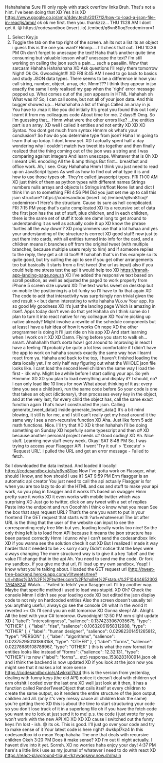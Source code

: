 Hahahahaha
Sure
I’ll only reply with stack overflow links
Bruh. That's not a hint. I've been doing that
XD
Yes it is XD
https://www.google.co.jp/amp/4dev.tech/2017/12/how-to-load-a-json-file-in-reactjs/amp/
ok ok
me first. then you.
thankzzz...
THU 11:28 AM
I dont get it. 😑
https://codesandbox       (insert .io)     /embed/q6vn81loq?codemirror=1
1. Select Key.js
2. Toggle the tab on the top right of the screen.
ah
its not a list
its an object
i guess this is the one you want?
Hmmp.... I'll check that out.
THU 10:36 PM
Oh don’t forget to unescape the text! Haha that’s another quite time consuming but valuable lesson
what?
unescape the text?
i'm still working on calling the json
such a pain.... such a paaaiiin.
Wow
that sarcasm
Hahaha
Hahahahaha
XD
Ask questions
I’ll reply them tomorrow
Night!
Ok Ok.
Gwoodnight!!!
XD
FRI 8:45 AM
I need to go back to basics and study JSON data types. There seems to be a difference in how you call string, number, object, array, etc.
Mmm???
I think they appear in jsx exactly the same
I only realised my gap when the 'right' error message popped up.
What comes out of the json appears in HTML
Hahahah oh
What was it?
So, I can call some, but not all of your json data. And this bugger showed up...
Hahahahaha a list of things
Called an array in js
You have to .map it like you did initially
It’s great you found this out
I only learnt it from my colleagues code
About time for me. 2 days!!! Omg.
So I'm guessing that...
Hmm what were the other errors like?
...the entities part is an array.
XD well I called it entities and not entity XD XD XD
Syntax. You dont get much from syntax
Hmmm ok what’s your conclusion?
So how do you determine type from json? Haha
I'm going to learn that up today. I dont know yet.
XD I actually spent half a day wondering why I couldn’t match two tweet ids together and then finally realized that the thing coming out of the json was a string and I was comparing against integers
And learn unescape. Whatever that is
Oh XD I meant URL encoding
All the & amp things
But first... breakfast and office work.
Ah, I see. Okay
Hahahaha
Hmm I think you just need to read up on JavaScript types
As well as how to find out what type it is and how to use those types
oh. They're called javascript types.
FRI 11:00 AM
XD just think of them as python types with different names
Strings numbers nulls arrays and objects
Is
Strings int/float None list and dict
I think I'm on to something
FRI 4:56 PM
Did you just set me up to call this json structure? https://codesandbox (insert .io) /embed/q6vn81loq?codemirror=1
Here's the structure.
Cause its sure as hell complicated.
FRI 7:15 PM
yeap that's quite complicated XD
its a recursive set of data
the first json has the set of stuff, plus children, and in each children, there is the same set of stuff
it took me damn long to get around to understanding it as well as actually code it up XD
know the phrase 'turtles all the way down'? XD
programmers use that a lot hahaa
and yes your understanding of the structure  is correct XD
good stuff! now just to put them into cards, with all entities turned into info for the card, and a children means it branches off from the original tweet (with multiple branches, because multiple users reply to him)
and if someone replies to the reply, they get a child too!!!!!!
hahahah that's in this example so its quite good, but try calling the api to see if you get other arrangements too
but basically it starts from a first tweet (the url as input)
also if you could help me stress test the api it would help too XD
https://transit-app-landing-page.now.sh
XD I’ve added the responsive text based on scroll position, as well as adjusted the page3 to work properly from iPhone 5 screen size upward XD
The text works sweet on desktop but on mobile the positioning is a bit funky so I’ll have to fix that again XD
The code to add that interactivity was surprisingly non trivial given the end result >< but damn interesting to write hahaha
W.o.w
Your app.
Its so good
My goodness
XD it’s just the landing page
Which is amazing in itself. Apps today don't even do that yet
Hahaha oh I think some do
I plan to turn it into react native for my colleague XD
You're picking up native already?
Might involve a rewrite of the schedule components but at least I have a fair idea of how it works
Oh nope XD the other programmer is doing it
I’ll just ride on his app XD
And start learning when I work on it XD XD
Damn. Flying before you start to walk eh... smart.
Ahahahahh that’s sorta how I got around to improving in react
I have a feeling I’ll probably be quite a lot less comfortable if I didn’t have the app to work on hahaha
sounds exactly the same way how I learnt react from ya. Hahaha
and back to the top, I haven't finished loading the data locally yet. I'm only half way figuring out what the WHOLE json file looks like. I cant load the second level children the same way I load the first - idk why. Might be awhile before I start calling your api.
So yeh
Hmmmm XD XD you plan to load everything and display it?
I should, no?
I can only load like 10 lines for now
What about thinking of it as: every time you see a child(ren), run the same code before
So your code is one that takes an object (dictionary), then processes every key in the object, and at the very last, for every child the object has, call the same exact function again
That’s how I constructed the json. Calling generate_tweet_data() inside generate_tweet_data()
It’s a bit mind blowing, it still is for me, and I still can’t really get my head around it the same way I see a non-recursive function XD
Aha. Just like form 5 add math functions. Nice. I'll try that
XD XD k then hahahah I’ll be doing something on Sunday XD hopefully some typescript and then c# XD because another personal project needs c#
Good coding! XD
Ah. Nice stuff. Learning new stuff every week.
Okay!
SAT 8:48 PM
So, I was trying to access your Flasgger API. I went 'Try it out' > 'Execute' > 'Request URL'. I pulled the URL and got an error message - Failed to fetch. 

So I downloaded the data instead. And loaded it locally! https://codesandbox.io/s/q6vn81loq
Now I've gotta work on Flassger, what should I know, and how should I use it?
SAT 9:59 PM
Erm flasgger is an automatic api creator
You just need to call the api actually
Flasgger is for when you are too lazy to do all the HTML and css and stuff to make your api work, so you plug in flasgger and it works
It’s based on swagger
Hmm pretty sure it works XD it even works with mobile twitter which was surprising XD
Just go to twitter, click on any tweet with a set of replies
Paste into the endpoint and run
Oooohhh I think o know what you mean
See the box that says request URL? That’s the one you want to put in your frontend
The GET request that starts with ?url=whateverurl
The bit after URL is the thing that the user of the website can input to see the corresponding reply tree
Mm but yes, loading locally works too nice! So the only thing left is to load from API
because it means the json structure has been parsed correctly
Hmm I dunno why I can’t send the codesandbox link
XD if you wanna see the solution check it out XD
But I realized
I made it way harder that it needed to be >< sorry sorry
Didn’t notice that the keys were always changing
The more structured way is to give it a key ‘label’ and the value
I’ll change that in the api
Ah. You need to send me the code. Or fork my sandbox. If you give me that url, i'll load up my own sandbox.
Yeap! I know what you're talking about. I loaded the GET request url (http://tweet-tree-backend.herokuapp.com/v1/tweets/tree?url=https%3A%2F%2Ftwitter.com%2Ffchollet%2Fstatus%2F1044465230317645824)
Walah.... 'Failed to fetch' your flasgger url.
I'll try another way. Maybe that specific method i used to load was stupid. XD
Oh? Check the console
Mmm I didn’t see your loading code XD but edited the json display code to not rely on hardcoded entities
Also the screen doesn’t usually tell you anything useful, always go see the console
Oh what in the world
It reverted ><
Ok I’ll send you an edit tomorrow XD
Gonna sleep!
Ah. Alright. All the best with your C# tomorrow.
Gwoodnight!
12:50 PM
mm slight update
XD
{
            "label": "interestingness",
            "salience": 0.1374233067035675,
            "type": "OTHER"
        },
        {
            "label": "rise",
            "salience": 0.10632061958312988,
            "type": "OTHER"
        },
        {
            "label": "human designer",
            "salience": 0.02982301451265812,
            "type": "PERSON"
        },
        {
            "label": "algorithms",
            "salience": 0.023752950131893158,
            "type": "OTHER"
        },
        {
            "label": "forms",
            "salience": 0.02278689108788967,
            "type": "OTHER"
        }
this is what the new format for entities looks like
instead of "forms": {"salience": 12.32.131, "type": "OTHER"}
its now {"label": "forms"... etc}
response_1538283100914.json
ok and i think the backend is now updated XD if you look at the json now you might see that it makes a lot more sense
https://codesandbox.io/s/4wkkpl7kz4
this is the version from yesterday, dealing with funny keys (the old API)
notice it doesn't deal with children yet
erm ohshit i coded over the last one XD
well just look at it then, it has a function called RenderTweetObject that calls itself at every children to create the same output, so it renders the entire structure of the json output, children and all. (only it's very messy cause all children look the same)
you're getting there XD this is about the time to start structuring your code so you don't lose track of it in a superlong file
oh if you have the fetch code you want me to look at just send it to me!
p.s. the code i just wrote for you won't work with the new API XD XD XD XD cause i switched out the funny keys
I'm lost - ish. 😅 its ok. This is good. I'll just go over your code and try to make sense of it
Your latest code is here right? 4wkkpl7kz4
In this codesandbox id o mean
Yeap hahaha
The one that deals with recursive children
Okeh
3:20 PM
Does it make sense? XD
I'm out til night actually. I havent dive into it yet.
Sorreh.
XD no worries haha enjoy your day!
4:37 PM
here's a little link i use as my journal of whatever i need to do with react XD
https://react-playground-tliqun-rkzyvqgsww.now.sh/main
